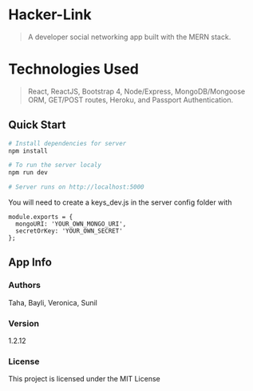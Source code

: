 # Hacker-Link

> A developer social networking app built with the MERN stack. 

# Technologies Used

> React, ReactJS, Bootstrap 4, Node/Express, MongoDB/Mongoose ORM, GET/POST routes, Heroku, and Passport Authentication.


## Quick Start

```bash
# Install dependencies for server
npm install

# To run the server localy 
npm run dev

# Server runs on http://localhost:5000
```

You will need to create a keys_dev.js in the server config folder with

```
module.exports = {
  mongoURI: 'YOUR_OWN_MONGO_URI',
  secretOrKey: 'YOUR_OWN_SECRET'
};
```

## App Info

### Authors

Taha, Bayli, Veronica, Sunil

### Version

1.2.12

### License

This project is licensed under the MIT License
